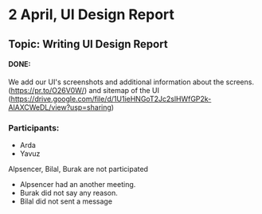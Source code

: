 # 2 April, UI Design Report
## Topic: Writing UI Design Report 
#### DONE:
We add our UI's screenshots and additional information about the screens. (https://pr.to/O26V0W/)
and sitemap of the UI (https://drive.google.com/file/d/1U1ieHNGoT2Jc2slHWfGP2k-AlAXCWeDL/view?usp=sharing)

### Participants:
- Arda
- Yavuz

Alpsencer, Bilal, Burak are not participated

- Alpsencer had an another meeting.
- Burak did not say any reason.
- Bilal did not sent a message
